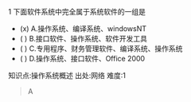 1
下面软件系统中完全属于系统软件的一组是
- (x) A.操作系统、编译系统、windowsNT
- ( ) B.接口软件、操作系统、软件开发工具
- ( ) C.专用程序、财务管理软件、编译系统、操作系统
- ( ) D.操作系统、接口软件、Office 2000

知识点:操作系统概述
出处:网络
难度:1
> A
